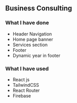## Business Consulting

### What I have done

- Header Navigation
- Home page banner
- Services section
- Footer
- Dynamic year in footer

### What I have used

- React js
- TailwindCSS
- React Router
- Firebase
